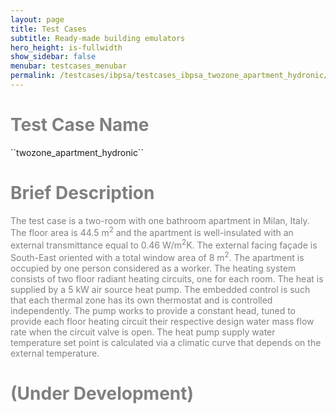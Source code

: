 ```yaml
---
layout: page
title: Test Cases
subtitle: Ready-made building emulators
hero_height: is-fullwidth
show_sidebar: false
menubar: testcases_menubar
permalink: /testcases/ibpsa/testcases_ibpsa_twozone_apartment_hydronic/
---
```



<h1><span style="color:grey">Test Case Name</span></h1>
``twozone_apartment_hydronic``

<h1><span style="color:grey">Brief Description</span></h1>
<span style="color:grey">
The test case is a two-room with one bathroom apartment in Milan, Italy. The floor
area is 44.5 m<sup>2</sup> and the apartment is well-insulated with an external
transmittance equal to 0.46 W/m<sup>2</sup>K. The external facing façade is South-East
oriented with a total window area of 8 m<sup>2</sup>. The apartment is occupied by one
person considered as a worker.
</span>

<span style="color:grey">
The heating system consists of two floor radiant heating circuits, one for
each room. The heat is supplied by a 5 kW air source heat pump. The embedded control
is such that each thermal
zone has its own thermostat and is controlled independently. The pump works
to provide a constant head, tuned to provide each floor heating circuit their
respective design water mass flow rate when the circuit valve is open.
The heat pump supply water temperature set point is calculated via a climatic
curve that depends on the external temperature.
</span>
<h1><span style="color:grey">(Under Development)</span></h1>
